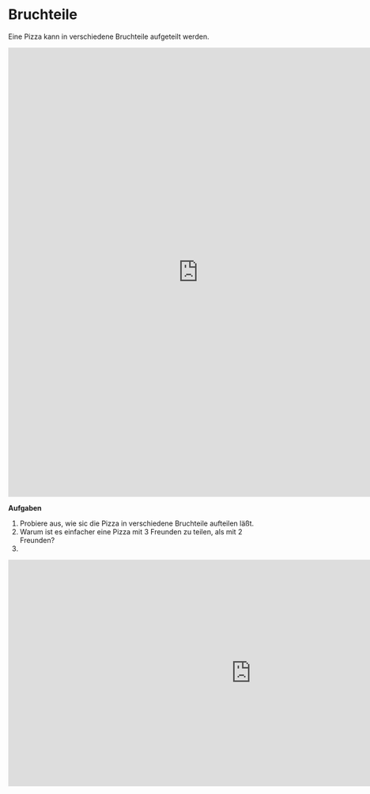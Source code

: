 # Bruchteile
Eine Pizza kann in verschiedene Bruchteile aufgeteilt werden.

<iframe scrolling="no" title="" src="https://www.geogebra.org/material/iframe/id/rzkSd7Nk/width/768/height/908/border/888888/smb/false/stb/false/stbh/false/ai/false/asb/false/sri/false/rc/false/ld/false/sdz/false/ctl/false" width="768px" height="908px" style="border:0px;"> </iframe>


**Aufgaben**
1. Probiere aus, wie sic die Pizza in verschiedene Bruchteile aufteilen läßt.
2. Warum ist es einfacher eine Pizza mit 3 Freunden zu teilen, als mit 2 Freunden?
3. 


<iframe scrolling="no" title="Brüche erkennen" src="https://www.geogebra.org/material/iframe/id/B58Gtuuc/width/982/height/458/border/888888/smb/false/stb/false/stbh/false/ai/false/asb/false/sri/false/rc/false/ld/false/sdz/false/ctl/false" width="982px" height="458px" style="border:0px;"> </iframe>